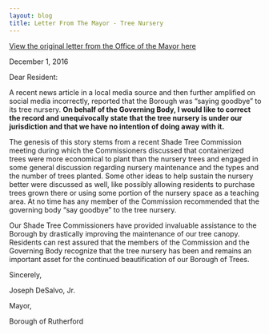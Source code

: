 ```yaml
---
layout: blog
title: Letter From The Mayor - Tree Nursery
---
```


[View the original letter from the Office of the Mayor here](https://storage.googleapis.com/static.rutherford-nj.com/borough-clerk/posts/Mayors-Letter-Tree-Nursery.pdf)

December 1, 2016


Dear Resident:


A recent news article in a local media source and then further amplified on social media incorrectly, reported that the Borough was “saying goodbye” to its tree nursery. **On behalf of the Governing Body, I would like to correct the record and unequivocally state that the tree nursery is under our jurisdiction and that we have no intention of doing away with it.**  


The genesis of this story stems from a recent Shade Tree Commission meeting during which the Commissioners discussed that containerized trees were more economical to plant than the nursery trees and engaged in some general discussion regarding nursery maintenance and the types and the number of trees planted. Some other ideas to help sustain the nursery better were discussed as well, like possibly allowing residents to purchase trees grown there or using some portion of the nursery space as a teaching area. At no time has any member of the Commission recommended that the governing body “say goodbye” to the tree nursery. 


Our Shade Tree Commissioners have provided invaluable assistance to the Borough by drastically improving the maintenance of our tree canopy. Residents can rest assured that the members of the Commission and the Governing Body recognize that the tree nursery has been and remains an important asset for the continued beautification of our Borough of Trees. 


Sincerely,

Joseph DeSalvo, Jr.

Mayor, 

Borough of Rutherford
